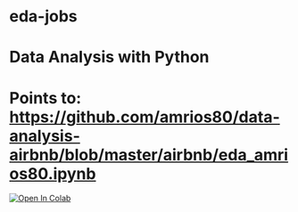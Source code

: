 # eda-jobs
# Data Analysis with Python
# Points to: https://github.com/amrios80/data-analysis-airbnb/blob/master/airbnb/eda_amrios80.ipynb

[![Open In Colab](https://colab.research.google.com/assets/colab-badge.svg)](https://colab.research.google.com/github/amrios80/data-analysis-airbnb/blob/master/airbnb/eda_amrios80.ipynb)
